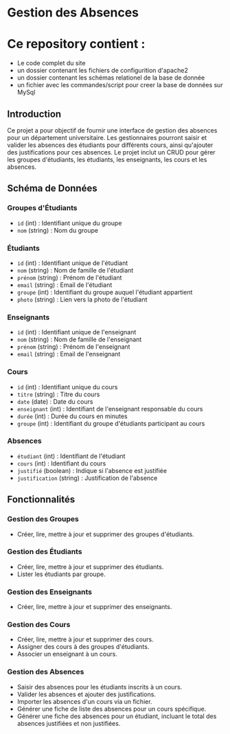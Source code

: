 # Gestion des Absences


  # Ce repository contient :
  - Le code complet du site 
  - un dossier contenant les fichiers de configurition d'apache2
  - un dossier contenant les schémas relationel de la base de donnée
  - un fichier avec les commandes/script pour creer la base de données sur MySql 


## Introduction
Ce projet a pour objectif de fournir une interface de gestion des absences pour un département universitaire. Les gestionnaires pourront saisir et valider les absences des étudiants pour différents cours, ainsi qu'ajouter des justifications pour ces absences. Le projet inclut un CRUD pour gérer les groupes d'étudiants, les étudiants, les enseignants, les cours et les absences.

## Schéma de Données

### Groupes d'Étudiants
- `id` (int) : Identifiant unique du groupe
- `nom` (string) : Nom du groupe

### Étudiants
- `id` (int) : Identifiant unique de l'étudiant
- `nom` (string) : Nom de famille de l'étudiant
- `prénom` (string) : Prénom de l'étudiant
- `email` (string) : Email de l'étudiant
- `groupe` (int) : Identifiant du groupe auquel l'étudiant appartient
- `photo` (string) : Lien vers la photo de l'étudiant

### Enseignants
- `id` (int) : Identifiant unique de l'enseignant
- `nom` (string) : Nom de famille de l'enseignant
- `prénom` (string) : Prénom de l'enseignant
- `email` (string) : Email de l'enseignant

### Cours
- `id` (int) : Identifiant unique du cours
- `titre` (string) : Titre du cours
- `date` (date) : Date du cours
- `enseignant` (int) : Identifiant de l'enseignant responsable du cours
- `durée` (int) : Durée du cours en minutes
- `groupe` (int) : Identifiant du groupe d'étudiants participant au cours

### Absences
- `étudiant` (int) : Identifiant de l'étudiant
- `cours` (int) : Identifiant du cours
- `justifié` (boolean) : Indique si l'absence est justifiée
- `justification` (string) : Justification de l'absence

## Fonctionnalités

### Gestion des Groupes
- Créer, lire, mettre à jour et supprimer des groupes d'étudiants.

### Gestion des Étudiants
- Créer, lire, mettre à jour et supprimer des étudiants.
- Lister les étudiants par groupe.

### Gestion des Enseignants
- Créer, lire, mettre à jour et supprimer des enseignants.

### Gestion des Cours
- Créer, lire, mettre à jour et supprimer des cours.
- Assigner des cours à des groupes d'étudiants.
- Associer un enseignant à un cours.

### Gestion des Absences
- Saisir des absences pour les étudiants inscrits à un cours.
- Valider les absences et ajouter des justifications.
- Importer les absences d'un cours via un fichier.
- Générer une fiche de liste des absences pour un cours spécifique.
- Générer une fiche des absences pour un étudiant, incluant le total des absences justifiées et non justifiées.


